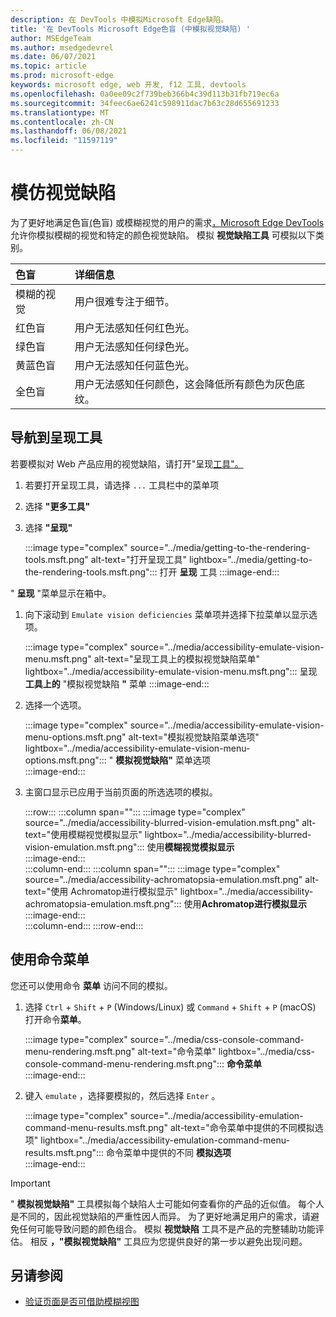 ```yaml
---
description: 在 DevTools 中模拟Microsoft Edge缺陷。
title: '在 DevTools Microsoft Edge色盲 (中模拟视觉缺陷) '
author: MSEdgeTeam
ms.author: msedgedevrel
ms.date: 06/07/2021
ms.topic: article
ms.prod: microsoft-edge
keywords: microsoft edge, web 开发, f12 工具, devtools
ms.openlocfilehash: 0a0ee09c2f739beb366b4c39d113b31fb719ec6a
ms.sourcegitcommit: 34feec6ae6241c598911dac7b63c28d655691233
ms.translationtype: MT
ms.contentlocale: zh-CN
ms.lasthandoff: 06/08/2021
ms.locfileid: "11597119"
---
```

# <a name="emulate-vision-deficiencies"></a>模仿视觉缺陷  

为了更好地满足色盲[\(][ColorblindawarenessMain]色盲\) 或模糊视觉的用户的需求[，Microsoft Edge DevTools][DevtoolsIndex]允许你模拟模糊的视觉和特定的颜色视觉缺陷。  模拟 **视觉缺陷工具** 可模拟以下类别。  

| 色盲 | 详细信息 |  
|:--- |:--- |  
| 模糊的视觉 | 用户很难专注于细节。 |  
| 红色盲 | 用户无法感知任何红色光。 |  
| 绿色盲 | 用户无法感知任何绿色光。 |  
| 黄蓝色盲 | 用户无法感知任何蓝色光。 |  
| 全色盲 | 用户无法感知任何颜色，这会降低所有颜色为灰色底纹。 |  


## <a name="navigate-to-the-rendering-tool"></a>导航到呈现工具

若要模拟对 Web 产品应用的视觉缺陷，请打开"呈现[工具"。][DevtoolsRenderingToolsIndex]  

1.  若要打开呈现工具，请选择 `...` 工具栏中的菜单项  
1.  选择 **"更多工具"**  
1.  选择 **"呈现"**  
    
    :::image type="complex" source="../media/getting-to-the-rendering-tools.msft.png" alt-text="打开呈现工具" lightbox="../media/getting-to-the-rendering-tools.msft.png":::
       打开 **呈现** 工具
    :::image-end:::  
    
" **呈现** "菜单显示在箱中。  

1.  向下滚动到 `Emulate vision deficiencies` 菜单项并选择下拉菜单以显示选项。  
    
    :::image type="complex" source="../media/accessibility-emulate-vision-menu.msft.png" alt-text="呈现工具上的模拟视觉缺陷菜单" lightbox="../media/accessibility-emulate-vision-menu.msft.png":::
       呈现 **工具上的** "模拟视觉缺陷 **"** 菜单
    :::image-end:::  
    
1.  选择一个选项。  
    
    :::image type="complex" source="../media/accessibility-emulate-vision-menu-options.msft.png" alt-text="模拟视觉缺陷菜单选项" lightbox="../media/accessibility-emulate-vision-menu-options.msft.png":::
       " **模拟视觉缺陷"** 菜单选项  
    :::image-end:::  
    
1.  主窗口显示已应用于当前页面的所选选项的模拟。  
    
    :::row:::
       :::column span="":::
          :::image type="complex" source="../media/accessibility-blurred-vision-emulation.msft.png" alt-text="使用模糊视觉模拟显示" lightbox="../media/accessibility-blurred-vision-emulation.msft.png":::
             使用**模糊视觉模拟显示**  
          :::image-end:::  
       :::column-end:::
       :::column span="":::
          :::image type="complex" source="../media/accessibility-achromatopsia-emulation.msft.png" alt-text="使用 Achromatop进行模拟显示" lightbox="../media/accessibility-achromatopsia-emulation.msft.png":::
             使用**Achromatop进行模拟显示** :::image-end:::  
       :::column-end:::
    :::row-end:::
    

## <a name="use-the-command-menu"></a>使用命令菜单  

您还可以使用命令 **菜单** 访问不同的模拟。  

1.  选择 `Ctrl` + `Shift` + `P` \(Windows/Linux\) 或 `Command` + `Shift` + `P` \(macOS\) 打开命令**菜单**。  
    
    :::image type="complex" source="../media/css-console-command-menu-rendering.msft.png" alt-text="命令菜单" lightbox="../media/css-console-command-menu-rendering.msft.png":::
       **命令菜单**  
    :::image-end:::  
    
1.  键入 `emulate` ，选择要模拟的，然后选择 `Enter` 。  
    
    :::image type="complex" source="../media/accessibility-emulation-command-menu-results.msft.png" alt-text="命令菜单中提供的不同模拟选项" lightbox="../media/accessibility-emulation-command-menu-results.msft.png":::
       命令菜单中提供的不同 **模拟选项**  
    :::image-end:::  
    
> [!IMPORTANT]
> " **模拟视觉缺陷"** 工具模拟每个缺陷人士可能如何查看你的产品的近似值。  每个人是不同的，因此视觉缺陷的严重性因人而异。  为了更好地满足用户的需求，请避免任何可能导致问题的颜色组合。  模拟 **视觉缺陷** 工具不是产品的完整辅助功能评估。  相反 **，"模拟视觉缺陷"** 工具应为您提供良好的第一步以避免出现问题。  


## <a name="see-also"></a>另请参阅

* [验证页面是否可借助模糊视图](test-blurred-vision.md)


<!-- links -->  
[DevToolsIndex]: ../index.md "Microsoft Edge (Chromium) 开发人员工具 | Microsoft Docs"  
[DevtoolsRenderingToolsIndex]: ../rendering-tools/index.md "分析运行时性能|Microsoft Docs"  

[ColorblindawarenessMain]: https://www.colourblindawareness.org "光盲意识组织"  

[AmfcbMain]: https://www.amfcb.org "American Foundation for the Color Blind (AFCB) "  
